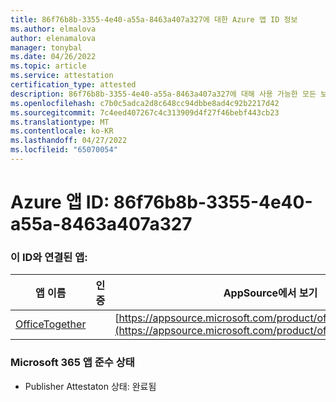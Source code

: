 ```yaml
---
title: 86f76b8b-3355-4e40-a55a-8463a407a327에 대한 Azure 앱 ID 정보
ms.author: elmalova
author: elenamalova
manager: tonybal
ms.date: 04/26/2022
ms.topic: article
ms.service: attestation
certification_type: attested
description: 86f76b8b-3355-4e40-a55a-8463a407a327에 대해 사용 가능한 모든 보안 및 규정 준수 정보입니다.
ms.openlocfilehash: c7b0c5adca2d8c648cc94dbbe8ad4c92b2217d42
ms.sourcegitcommit: 7c4eed407267c4c313909d4f27f46bebf443cb23
ms.translationtype: MT
ms.contentlocale: ko-KR
ms.lasthandoff: 04/27/2022
ms.locfileid: "65070054"
---
```

# <a name="azure-app-id-86f76b8b-3355-4e40-a55a-8463a407a327"></a>Azure 앱 ID: 86f76b8b-3355-4e40-a55a-8463a407a327


### <a name="apps-associated-with-this-id"></a>이 ID와 연결된 앱:
| **앱 이름** | **인증** | **AppSource에서 보기** |
|--------------|---------------|-----------------------|
| [OfficeTogether](../forward/WA200003767.md) |  | [https://appsource.microsoft.com/product/office/WA200003767](https://appsource.microsoft.com/product/office/WA200003767) |

### <a name="microsoft-365-app-compliance-status"></a>Microsoft 365 앱 준수 상태
- Publisher Attestaton 상태: 완료됨
